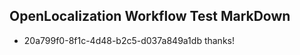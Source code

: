## OpenLocalization Workflow Test MarkDown
* 20a799f0-8f1c-4d48-b2c5-d037a849a1db thanks!

<!--HONumber=Aug16_HO3-->


